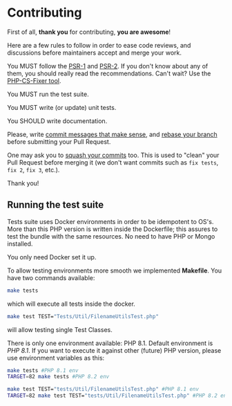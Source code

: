 Contributing
============

First of all, **thank you** for contributing, **you are awesome**!

Here are a few rules to follow in order to ease code reviews, and discussions before
maintainers accept and merge your work.

You MUST follow the [PSR-1](//www.php-fig.org/psr/psr-1/) and
[PSR-2](//www.php-fig.org/psr/psr-2/). If you don't know about any of them, you
should really read the recommendations. Can't wait? Use the [PHP-CS-Fixer
tool](//cs.sensiolabs.org/).

You MUST run the test suite.

You MUST write (or update) unit tests.

You SHOULD write documentation.

Please, write [commit messages that make
sense](//tbaggery.com/2008/04/19/a-note-about-git-commit-messages.html),
and [rebase your branch](//git-scm.com/book/en/v2/Git-Branching-Rebasing)
before submitting your Pull Request.

One may ask you to [squash your
commits](http://gitready.com/advanced/2009/02/10/squashing-commits-with-rebase.html)
too. This is used to "clean" your Pull Request before merging it (we don't want
commits such as `fix tests`, `fix 2`, `fix 3`, etc.).

Thank you!

## Running the test suite

Tests suite uses Docker environments in order to be idempotent to OS's. More than this 
PHP version is written inside the Dockerfile; this assures to test the bundle with
the same resources. No need to have PHP or Mongo installed. 

You only need Docker set it up.

To allow testing environments more smooth we implemented **Makefile**.
You have two commands available:

```bash
make tests
```

which will execute all tests inside the docker.

```bash
make test TEST="Tests/Util/FilenameUtilsTest.php"
```

will allow testing single Test Classes.

There is only one environment available: PHP 8.1.
Default environment is *PHP 8.1*. If you want to execute it against 
other (future) PHP version, please use environment variables as this:

```bash
make tests #PHP 8.1 env
TARGET=82 make tests #PHP 8.2 env

make test TEST="tests/Util/FilenameUtilsTest.php" #PHP 8.1 env
TARGET=82 make test TEST="tests/Util/FilenameUtilsTest.php" #PHP 8.2 env
```

